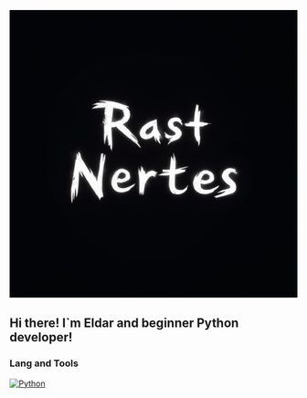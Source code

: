 ![Header](https://github.com/Rast-Nertes/Rast-Nertes/blob/main/folder/logo_rast.png?raw=true)

## Hi there! I`m Eldar and beginner Python developer!

### Lang and Tools
[![Python](https://img.shields.io/badge/just_click_-->-Python-018ebe)](https://www.python.org)


